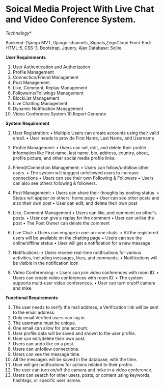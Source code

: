 # Soical Media Project With Live Chat and Video Conference System.

*Technology**

Backend: Django MVT, Django-channels, Signals,ZegoCloud
Front-End: HTML-5, CSS-3, Bootstrap, Jquery, Ajax
Database: Sqlite


**User Requirements**

1.	User Authentication and Authorization
2.	Profile Management
3.	Connection/Friend Management
4.	Post Management
5.	Like, Comment, Replay Management
6. Followerns/Follwings Management
7. BlockList Management 
7.	Live Chatting Management
8.	Dynamic Notification Management
9.	Video Conference System
10.Report Generate


**System Requirement**

1.	User Registration:
•	Multiple Users can create accounts using their valid email.
•	User needs to provide First Name, Last Name, and Username
2.	Profile Management:
•	Users can set, edit, and delete their profile information like First name, last name, bio, address, country, about, profile picture, and other social media profile links.
3.	Friend/Connection Management:
•	Users can follow/unfollow other users.
•	The system will suggest unfollowed users to increase connections
•	Users can see their own Following & Followers
•	Users can also see others following & followers.
4.	Post Management:
•	Users can share their thoughts by posting status.
•	Status will appear on others' home page
•	User can see other posts and also their own post
•	User can edit, and delete their own post

5.	Like, Comment Management
•	Users can like, and comment on other's posts.
•	User can give a replay for the comment
•	User can unlike the post
•	The Post Owner can delete the comment
6.	Live Chat:
•	Users can engage in one-on-one chats.
•	All the registered users will be available on the chatting page
•	Users can see the online/offline status
•	User will get a notification for a new message

7.	Notifications:
•	Users receive real-time notifications for various activities, including messages, likes, and comments.
•	Notifications will be visible in the notification icon

8.	Video Conferencing:
•	Users can join video conferences with room ID.
•	Users can create video conferences with room ID.
•	The system supports multi-user video conferences.
•	User can turn on/off camera and mike



**Functional Requirements**

1.	The user needs to verify the mail address, a Verification link will be sent to the email address.
2.	Only email Verified users can log in.
3.	The username must be unique.
4.	One email can allow for one account.
5.	User profile data will be saved and shown to the user profile.
6.	User can edit/delete their own post.
7.	Users can undo like on a post.
8.	Users can unfollow connections.
9.	Users can see the message time.
10.	All the messages will be saved in the database, with the time.
11.	User will get notifications for actions related to their profile.
12.	The user can turn on/off the camera and mike in a video conference.
13.	Users can search for other users, posts, or content using keywords, hashtags, or specific user names.

